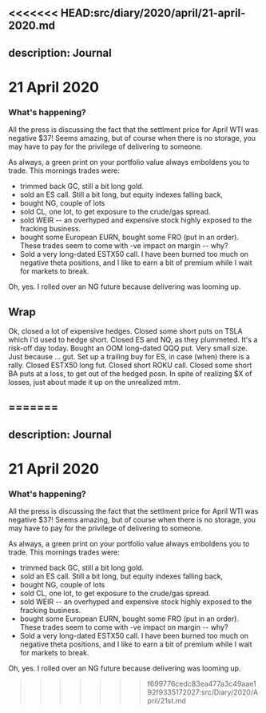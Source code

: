 <<<<<<< HEAD:src/diary/2020/april/21-april-2020.md
---
description: Journal
---

# 21 April 2020

### What's happening?

All the press is discussing the fact that the settlment price for April WTI was negative $37! Seems amazing, but of course when there is no storage, you may have to pay for the privilege of delivering to someone.

As always, a green print on your portfolio value always emboldens you to trade. This mornings trades were:

* trimmed back GC, still a bit long gold.
* sold an ES call. Still a bit long, but equity indexes falling back,
* bought NG, couple of lots
* sold CL, one lot, to get exposure to the crude/gas spread. 
* sold WEIR -- an overhyped and expensive stock highly exposed to the fracking business.
* bought some European EURN, bought some FRO \(put in an order\). These trades seem to come with -ve impact on margin -- why?
* Sold a very long-dated ESTX50 call. I have been burned too much on negative theta positions, and I like to earn a bit of premium while I wait for markets to break.

Oh, yes. I rolled over an NG future because delivering was looming up.


## Wrap

Ok, closed a lot of expensive hedges. 
Closed some short puts on TSLA which I'd used to hedge short.
Closed ES and NQ, as they plummeted. It's a risk-off day today.
Bought an OOM long-dated QQQ put. Very small size. Just because ... gut.
Set up a trailing buy for ES, in case (when) there is a rally.
Closed ESTX50 long fut.
Closed short ROKU call.
Closed some short BA puts at a loss, to get out of the hedged posn.
In spite of realizing $X of losses, just about made it up on the unrealized mtm.




=======
---
description: Journal
---

# 21 April 2020

### What's happening?

All the press is discussing the fact that the settlment price for April WTI was negative $37! Seems amazing, but of course when there is no storage, you may have to pay for the privilege of delivering to someone.

As always, a green print on your portfolio value always emboldens you to trade. This mornings trades were:

* trimmed back GC, still a bit long gold.
* sold an ES call. Still a bit long, but equity indexes falling back,
* bought NG, couple of lots
* sold CL, one lot, to get exposure to the crude/gas spread. 
* sold WEIR -- an overhyped and expensive stock highly exposed to the fracking business.
* bought some European EURN, bought some FRO \(put in an order\). These trades seem to come with -ve impact on margin -- why?
* Sold a very long-dated ESTX50 call. I have been burned too much on negative theta positions, and I like to earn a bit of premium while I wait for markets to break.

Oh, yes. I rolled over an NG future because delivering was looming up.







>>>>>>> f699776cedc83ea477a3c49aae192f9335172027:src/Diary/2020/April/21st.md
